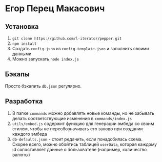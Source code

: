 # Егор Перец Макасович

## Установка

1. `git clone https://github.com/l-iterator/pepper.git`
2. `npm install`
3. Создать `config.json` из `config-template.json` и заполнить своими данными
4. Можно запускать `node index.js`

## Бэкапы

Просто бэкапить `db.json` регулярно.

## Разработка

1. В папке `commands` можно добавлять новые команды, но не забывать делать соответствующие изменения в `commands/index.js`
2. `utils/embed.js` содержит функцию для генерации эмбеда со своим стилем, чтобы не переобозначивать его заново при создании каждого эмбеда
3. `db-defaults.json` - стоит редачить, если понадобилась схема. Скорее всего, можно обойтись таблицей `userData`, которая каждому id сопоставляет данные о пользователе (например, количество валюты)